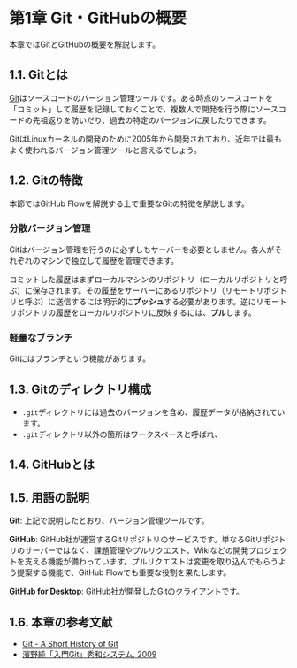 # 第1章 Git・GitHubの概要

本章ではGitとGitHubの概要を解説します。

## 1.1. Gitとは

[Git](https://git-scm.com/)はソースコードのバージョン管理ツールです。ある時点のソースコードを「コミット」して履歴を記録しておくことで、複数人で開発を行う際にソースコードの先祖返りを防いだり、過去の特定のバージョンに戻したりできます。

GitはLinuxカーネルの開発のために2005年から開発されており、近年では最もよく使われるバージョン管理ツールと言えるでしょう。

## 1.2. Gitの特徴

本節ではGitHub Flowを解説する上で重要なGitの特徴を解説します。

### 分散バージョン管理

Gitはバージョン管理を行うのに必ずしもサーバーを必要としません。各人がそれぞれのマシンで独立して履歴を管理できます。

コミットした履歴はまずローカルマシンのリポジトリ（ローカルリポジトリと呼ぶ）に保存されます。その履歴をサーバーにあるリポジトリ（リモートリポジトリと呼ぶ）に送信するには明示的に**プッシュ**する必要があります。逆にリモートリポジトリの履歴をローカルリポジトリに反映するには、**プル**します。

### 軽量なブランチ

Gitにはブランチという機能があります。

## 1.3. Gitのディレクトリ構成

* `.git`ディレクトリには過去のバージョンを含め、履歴データが格納されています。
* `.git`ディレクトリ以外の箇所はワークスペースと呼ばれ、

## 1.4. GitHubとは

## 1.5. 用語の説明

**Git**: 上記で説明したとおり、バージョン管理ツールです。

**GitHub**: GitHub社が運営するGitリポジトリのサービスです。単なるGitリポジトリのサーバーではなく、課題管理やプルリクエスト、Wikiなどの開発プロジェクトを支える機能が備わっています。プルリクエストは変更を取り込んでもらうよう提案する機能で、GitHub Flowでも重要な役割を果たします。

**GitHub for Desktop**: GitHub社が開発したGitのクライアントです。

## 1.6. 本章の参考文献

* [Git - A Short History of Git](https://git-scm.com/book/en/v2/Getting-Started-A-Short-History-of-Git)
* [濱野純「入門Git」秀和システム, 2009](http://www.shuwasystem.co.jp/products/7980html/2380.html)